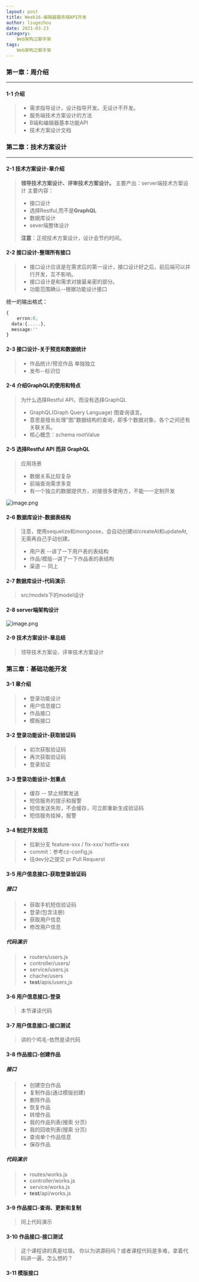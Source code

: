 ```yaml
---
layout: post
title: Week16-编辑器服务端API开发
author: liugezhou
date: 2021-03-23
category: 
    Web架构之脚手架
tags:
    Web架构之脚手架
---
```

### 第一章：周介绍

---

#### 1-1 介绍
> - 需求指导设计，设计指导开发。无设计不开发。
> - 服务端技术方案设计的方法
> - B端和编辑器基本功能API
> - 技术方案设计文档


### 第二章：技术方案设计

---

#### 2-1 技术方案设计-章介绍


> **领导技术方案设计、评审技术方案设计。**
> 主要产出：server端技术方案设计
> 主要内容：
> - 接口设计
> - 选择Restful,而不是**GraphQL**
> - 数据库设计
> - sever端整体设计
> 
> **注意**：正视技术方案设计，设计会节约时间。

#### 
#### 2-2 接口设计-整理所有接口
> - 接口设计应该是在需求后的第一设计，接口设计好之后，前后端可以并行开发，互不影响。
> - 接口设计是和需求对接最亲密的部分。
> - 功能范围确认--根据功能设计接口
> 
统一的输出格式：

```typescript
{
	erron:0,
  data:{.....},
  message:''
}
```
#### 
#### 2-3 接口设计-关于预览和数据统计
> - 作品统计/预览作品  单独独立
> - 发布--标识位

#### 
#### 2-4 介绍GraphQL的使用和特点
> 为什么选择Restful API，而没有选择GraphQL
> - GraphQL(Graph Query Language) 图查询语言。
> - 意思是擅长处理"图"数据结构的查询，即多个数据对象，各个之间还有关联关系。
> - 核心概念：schema  rootValue



#### 2-5 选择Restful API 而非 GraphQL
> 应用场景
> - 数据关系比较复杂
> - 前端查询需求多变
> - 有一个独立的数据提供方，对接很多使用方，不能一一定制开发

![image.png](https://cdn.nlark.com/yuque/0/2021/png/358819/1616649572022-65c0b220-bd8b-4f81-b662-600053cb6446.png#height=962&id=Y0wTY&margin=%5Bobject%20Object%5D&name=image.png&originHeight=1924&originWidth=1550&originalType=binary&ratio=1&size=516857&status=done&style=none&width=775)
#### 2-6 数据库设计-数据表结构
> 注意，使用sequelize和mongoose，会自动创建id/createAt和updateAt,无需再自己手动创建。
> - 用户表 --讲了一下用户表的表结构
> - 作品/模版--讲了一下作品表的表结构
> - 渠道 -- 同上

#### 2-7 数据库设计-代码演示
> src/models下的model设计

#### 2-8 server端架构设计
![image.png](https://cdn.nlark.com/yuque/0/2021/png/358819/1623766298689-bca8dd70-10f3-4853-9ca7-cc518867810b.png#clientId=ue7f9533d-5750-4&from=paste&height=352&id=ue7c617a6&margin=%5Bobject%20Object%5D&name=image.png&originHeight=703&originWidth=1498&originalType=binary&ratio=2&size=506157&status=done&style=none&taskId=u3ceeaae9-280e-4725-ad5d-2a5bf040151&width=749)

#### 2-9 技术方案设计-章总结

> 领导技术方案设、评审技术方案设计


### 第三章：基础功能开发

#### 3-1 章介绍
> - 登录功能设计
> - 用户信息接口
> - 作品接口
> - 模板接口

#### 
#### 3-2 登录功能设计-获取验证码
> - 初次获取验证码
> - 再次获取验证码
> - 登录验证


#### 3-3 登录功能设计-划重点
> - 缓存 -- 禁止频繁发送
> - 短信服务的提示和报警
> - 短信发送失败，不会缓存，可立即重新生成验证码
> - 短信服务挂掉，报警 


#### 3-4 制定开发规范
> - 拉新分支 feature-xxx / fix-xxx/ hotfix-xxx
> - commit：参考cz-config,js
> - 往dev分之提交 pr Pull Requerst


#### 3-5 用户信息接口-获取登录验证码
##### 接口
> - 获取手机短信验证码
> - 登录(包含注册)
> - 获取用户信息
> - 修改用户信息

##### 代码演示
> - routers/users.js
> - controller/users/
> - service/users.js
> - chache/users
> - __test__/apis/users,js


#### 3-6 用户信息接口-登录
> 本节课读代码


#### 3-7 用户信息接口-接口测试
> 讲的个鸡毛-依然是读代码


#### 3-8 作品接口-创建作品
##### 接口
> - 创建空白作品
> - 复制作品(通过模版创建)
> - 删除作品
> - 恢复作品
> - 转增作品
> - 我的作品列表(搜索 分页)
> - 我的回收列表(搜索 分页)
> - 查询单个作品信息
> - 保存作品

##### 代码演示
> - routes/works.js
> - controller/works.js
> - service/works.js
> - __test__/api/works.js

#### 
#### 3-9 作品接口-查询、更新和复制
> 同上代码演示

#### 
#### 3-10 作品接口-接口测试
> 这个课程讲的真是垃圾。
> 你以为讲源码吗？或者课程代码是多难，拿着代码讲一遍，怎么想的？


#### 3-11 模版接口














